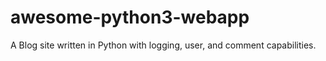 # awesome-python3-webapp
A Blog site written in Python with logging, user, and comment capabilities.
